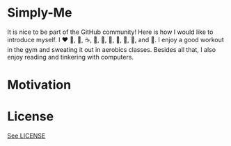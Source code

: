 # Simply-Me

It is nice to be part of the GitHub community! Here is how I would like to introduce myself. 
I :heart: :egg:, :icecream:, :coffee:, :tea:, :milk_glass:, :cake:, :chocolate_bar:, :cookie:, :cheese:, and :dancer:.
I enjoy a good workout in the gym and sweating it out in aerobics classes.
Besides all that, I also enjoy reading and tinkering with computers.

# Motivation

# License

[See LICENSE](https://github.com/CookiesNCream/Simply-Me/blob/master/LICENSE.md)
